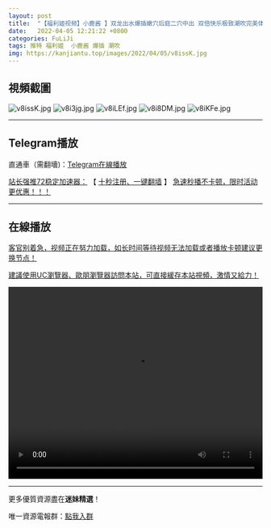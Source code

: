 ```yaml
---
layout: post
title:  "【福利姬视频】小鹿酱 】双龙出水爆插嫩穴后庭二穴中出 双倍快乐极致潮吹完美体质"
date:   2022-04-05 12:21:22 +0800
categories: FuLiJi
tags: 推特 福利姬  小鹿酱 爆插 潮吹
img: https://kanjiantu.top/images/2022/04/05/v8issK.jpg
---
```



## 視頻截圖

![v8issK.jpg](https://kanjiantu.top/images/2022/04/05/v8issK.jpg)
![v8i3jg.jpg](https://kanjiantu.top/images/2022/04/05/v8i3jg.jpg)
![v8iLEf.jpg](https://kanjiantu.top/images/2022/04/05/v8iLEf.jpg)
![v8i8DM.jpg](https://kanjiantu.top/images/2022/04/05/v8i8DM.jpg)
![v8iKFe.jpg](https://kanjiantu.top/images/2022/04/05/v8iKFe.jpg)

* * *
## Telegram播放

直通車（需翻墻)：[Telegram在線播放](https://t.me/mimeijingxuan/465)

<u>站长强推72稳定加速器：</u> 【 [十秒注册、一键翻墙](https://72vpn.xyz/#/register?code=mimei) 】
<u>  急速秒播不卡顿，限时活动更优惠！！！</u>
* * *
## 在線播放
<u>客官别着急，视频正在努力加载，如长时间等待视频无法加载或者播放卡顿建议更换节点！</u>

<u>建議使用UC瀏覽器、歐朋瀏覽器訪問本站，可直接緩存本站視頻，激情又給力！</u>
<center><video src="https://cdn.publer.io/uploads/videos/624bbed9db2797129f4a670e/95a2d1bab00da9e41e3aea84788351ef.mp4" width="100%" height="380px" controls="controls"></video></center>

* * *
更多優質資源盡在**迷妹精選**！

唯一資源電報群：[點我入群](https://t.me/mimeijingxuan)


